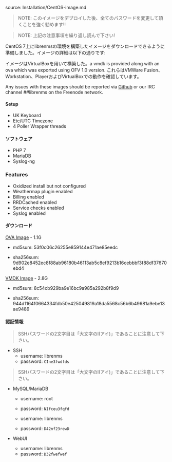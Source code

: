 source: Installation/CentOS-image.md
> NOTE: このイメージをデプロイした後、全てのパスワードを変更して頂くことを強く勧めます!!

> NOTE: 上記の注意事項を繰り返し読んで下さい!

CentOS 7上にlibrenmsの環境を構築したイメージをダウンロードできるように準備しました。イメージの詳細は以下の通りです:

イメージはVirtualBoxを用いて構築した。a vmdk is provided along with an ova which was exported using OFV 1.0 version. 
これらはVMWare Fusion、Workstation、PlayerおよびVirtualBoxでの動作を確認しています。

Any issues with these images should be reported via [Github](https://github.com/librenms/librenms/issues) or our IRC channel ##librenms on the Freenode network.

#### Setup

  - UK Keyboard
  - Etc/UTC Timezone
  - 4 Poller Wrapper threads

#### ソフトウェア

  - PHP 7
  - MariaDB
  - Syslog-ng

### Features

  - Oxidized install but not configured
  - Weathermap plugin enabled
  - Billing enabled
  - RRDCached enabled
  - Service checks enabled
  - Syslog enabled

#### ダウンロード

[OVA Image](http://www.lathwood.co.uk/librenms/librenms_centos_7.ova) - 1.1G

  - md5sum: 53f0c06c26255e859144e471ae85eedc

  - sha256sum: 9d902e8452ec8f88ab96180b46113ab5c8ef9213b16cebbbf3f88df37670ebd4

[VMDK Image](http://www.lathwood.co.uk/librenms/librenms_centos_7.vmdk) - 2.8G

  - md5sum: 8c54cb929ba9e16bc9a985a292b8f9d9

  - sha256sum: 944d1164f0664334fdb50e425049819a18da5568c56b6b49681a9ebe13ae9489

#### 認証情報

> SSHパスワードの2文字目は「大文字のI(アイ)」であることに注意して下さい。

  - SSH
    - username: librenms
    - password: `CIne3fwdfds`

> SSHパスワードの2文字目は「大文字のI(アイ)」であることに注意して下さい。

  - MySQL/MariaDB
    - username: root
    - password: `NIfceu3fqfd`

    - username: librenms
    - password: `D42nf23rewD`

  - WebUI
    - username: librenms
    - password: `D32fwefwef`
